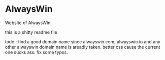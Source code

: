 # AlwaysWin
Website of AlwaysWin

this is a shitty readme file

todo :
    find a good domain name since alwayswin.com, alwayswin.io and any other alwayswin domain name is areadly taken.
    better css cause the current one sucks ass.
    fix some typos.
